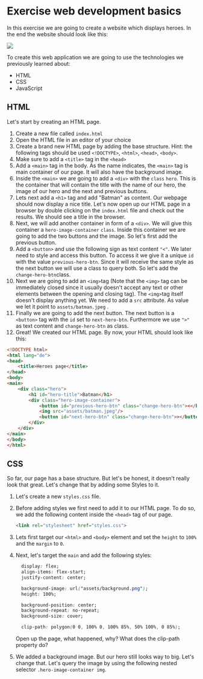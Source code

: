 # Exercise web development basics

In this exercise we are going to create a website which displays heroes. In the end the website should look like this:

![](assets/exercise-images/goal.png)



To create this web application we are going to use the technologies we previously learned about:

- HTML
- CSS
- JavaScript



## HTML

Let's start by creating an HTML page. 

1. Create a new file called `index.html`
2. Open the HTML file in an editor of your choice
3. Create a brand new HTML page by adding the base structure. Hint: the following tags should be used `<!DOCTYPE>`, `<html>`, `<head>`,  `<body>`.
4. Make sure to add a `<title>` tag in the `<head>`
5. Add a `<main>` tag in the body. As the name indicates, the `<main>` tag is main container of our page. It will also have the background image.
6. Inside the `<main>` we are going to add a `<div>` with the `class` `hero`. This is the container that will contain the title with the name of our hero, the image of our hero and the next and previous buttons.
7. Lets next add a `<h1>` tag and add "Batman" as content. Our webpage should now display a nice title. Let's now open up our HTML page in a browser by double clicking on the `index.html` file and check out the results. We should see a title in the browser.
8. Next, we will add another container in form of a `<div>`. We will give this container a `hero-image-container` `class`. Inside this container we are going to add the two buttons and the image. So let's first add the previous button.
9. Add a `<button>` and use the following sign as text content `"<"`. We later need to style and access this button. To access it we give it a unique `id` with the value `previous-hero-btn`. Since it will receive the same style as the next button we will use a class to query both. So let's add the `change-hero-btn`class.
10. Next we are going to add an `<img>`tag (Note that the `<img>` tag can be immediately closed since it usually doesn't accept any text or other elements between the opening and closing tag). The `<img>`tag itself doesn't display anything yet. We need to add a `src` attribute. As value we let it point to  `assets/batman.jpeg` .
11. Finally we are going to add the next button. The next button is a `<button>` tag with the `id` set to `next-hero-btn`. Furthermore we use `">"` as text content and `change-hero-btn` as class.
12. Great! We created our HTML page. By now, your HTML should look like this:

```html
<!DOCTYPE html>
<html lang="de">
<head>
    <title>Heroes page</title>
</head>
<body>
<main>
    <div class="hero">
        <h1 id="hero-title">Batman</h1>
        <div class="hero-image-container">
            <button id="previous-hero-btn" class="change-hero-btn"><</button>
            <img src="assets/batman.jpeg"/>
            <button id="next-hero-btn" class="change-hero-btn">></button>
        </div>
    </div>
</main>
</body>
</html>
```

## CSS

So far, our page has a base structure. But let's be honest, it doesn't really look that great. Let's change that by adding some Styles to it.

1. Let's create a new `styles.css` file.

2. Before adding styles we first need to add it to our HTML page. To do so, we add the following content inside the `<head>` tag of our page.

   ```html
   <link rel="stylesheet" href="styles.css">
   ```

   

3. Lets first target our `<html>` and `<body>` element and set the `height` to `100%` and the `margin` to `0`.

4. Next, let's target the `main` and add the following styles:

   ```css
     display: flex;
     align-items: flex-start;
     justify-content: center;
   
     background-image: url("assets/background.png");
     height: 100%;
   
     background-position: center;
     background-repeat: no-repeat;
     background-size: cover;
   
     clip-path: polygon(0 0, 100% 0, 100% 85%, 50% 100%, 0 85%);
   ```

   Open up the page, what happened, why? What does the clip-path property do?

5. We added a background image. But our hero still looks way to big. Let's change that. Let's query the image by using the following nested selector `.hero-image-container img`.

